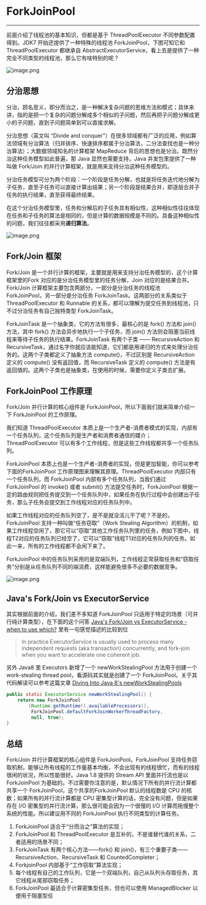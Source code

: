 # ForkJoinPool
---

前面介绍了线程池的基本知识，但都是基于 ThreadPoolExecutor 不同参数配置得到。JDK7 开始还提供了一种特殊的线程池 ForkJoinPool，下图可知它和 ThreadPoolExecutor 都继承自 AbstractExecutorService，看上去是提供了一种完全不同类型的线程池，那么它有啥特别的呢？

![image.png](https://images.zenhubusercontent.com/5b83aeb622e474383b984d11/ebf292ae-bd76-40b0-97cd-da5814f45301)

## 分治思想

分治，顾名思义，即分而治之，是一种解决复杂问题的思维方法和模式；具体来讲，指的是把一个复杂的问题分解成多个相似的子问题，然后再把子问题分解成更小的子问题，直到子问题简单到可以直接求解。

分治思想（英文叫 “Divide and conquer”）在很多领域都有广泛的应用，例如算法领域有分治算法（归并排序、快速排序都属于分治算法，二分法查找也是一种分治算法）；大数据领域知名的计算框架 MapReduce 背后的思想也是分治。既然分治这种任务模型如此普遍，那 Java 显然也需要支持，Java 并发包里提供了一种叫做 Fork/Join 的并行计算框架，就是用来支持分治这种任务模型的。

分治任务模型可分为两个阶段：一个阶段是任务分解，也就是将任务迭代地分解为子任务，直至子任务可以直接计算出结果；另一个阶段是结果合并，即逐层合并子任务的执行结果，直至获得最终结果。

在这个分治任务模型里，任务和分解后的子任务具有相似性，这种相似性往往体现在任务和子任务的算法是相同的，但是计算的数据规模是不同的。具备这种相似性的问题，我们往往都采用**递归算法**。

![image.png](https://images.zenhubusercontent.com/5b83aeb622e474383b984d11/b48a5fcb-2ff5-494f-89c6-af09661116c9)

## Fork/Join 框架

Fork/Join 是一个并行计算的框架，主要就是用来支持分治任务模型的，这个计算框架里的Fork 对应的是分治任务模型里的任务分解，Join 对应的是结果合并。Fork/Join 计算框架主要包含两部分，一部分是分治任务的线程池 ForkJoinPool，另一部分是分治任务 ForkJoinTask。这两部分的关系类似于ThreadPoolExecutor 和 Runnable 的关系，都可以理解为提交任务到线程池，只不过分治任务有自己独特类型 ForkJoinTask。

ForkJoinTask 是一个抽象类，它的方法有很多，最核心的是 fork() 方法和 join() 方法，其中 fork() 方法会异步地执行一个子任务，而 join() 方法则会阻塞当前线程来等待子任务的执行结果。ForkJoinTask 有两个子类 —— RecursiveAction 和 RecursiveTask，通过名字你就应该能知道，它们都是用递归的方式来处理分治任务的。这两个子类都定义了抽象方法 compute()，不过区别是 RecursiveAction 定义的 compute() 没有返回值，而 RecursiveTask 定义的 compute() 方法是有返回值的。这两个子类也是抽象类，在使用的时候，需要你定义子类去扩展。

## ForkJoinPool 工作原理

Fork/Join 并行计算的核心组件是 ForkJoinPool，所以下面我们就来简单介绍一下 ForkJoinPool 的工作原理。

我们知道 ThreadPoolExecutor 本质上是一个生产者-消费者模式的实现，内部有一个任务队列，这个任务队列是生产者和消费者通信的媒介；ThreadPoolExecutor 可以有多个工作线程，但是这些工作线程都共享一个任务队列。

ForkJoinPool 本质上也是一个生产者-消费者的实现，但是更加智能，你可以参考下面的ForkJoinPool 工作原理图来理解其原理。ThreadPoolExecutor 内部只有一个任务队列，而 ForkJoinPool 内部有多个任务队列，当我们通过 ForkJoinPool 的 invoke() 或者 submit() 方法提交任务时，ForkJoinPool 根据一定的路由规则把任务提交到一个任务队列中，如果任务在执行过程中会创建出子任务，那么子任务会提交到工作线程对应的任务队列中。

如果工作线程对应的任务队列空了，是不是就没活儿干了呢？不是的，ForkJoinPool 支持一种叫做“任务窃取”（Work Stealing Algorithm）的机制，如果工作线程空闲了，那它可以“窃取”其他工作任务队列里的任务，例如下图中，线程T2对应的任务队列已经空了，它可以“窃取”线程T1对应的任务队列的任务。如此一来，所有的工作线程都不会闲下来了。

ForkJoinPool 中的任务队列采用的是双端队列，工作线程正常获取任务和“窃取任务”分别是从任务队列不同的端消费，这样能避免很多不必要的数据竞争。

![image.png](https://images.zenhubusercontent.com/5b83aeb622e474383b984d11/b2bc7201-5fb3-42f3-b6fa-65a53ea2e27c)


## Java's Fork/Join vs ExecutorService

其实根据前面的介绍，我们差不多知道 ForkJoinPool 只适用于特定的场景（可并行纯计算类型），在下面的这个问答 [Java's Fork/Join vs ExecutorService - when to use which?](https://stackoverflow.com/questions/21156599/javas-fork-join-vs-executorservice-when-to-use-which) 里有一句感觉描述的比较到位

> In practice ExecutorService is usually used to process many independent requests (aka transaction) concurrently, and fork-join when you want to accelerate one coherent job.

另外 Java8 里 Executors 新增了一个 newWorkStealingPool 方法用于创建一个 work-stealing thread pool，看源码其实就是创建了一个 ForkJoinPool。关于其代码解读可以参考这篇文章 [Diving Into Java 8's newWorkStealingPools](https://dzone.com/articles/diving-into-java-8s-newworkstealingpools)

```Java
public static ExecutorService newWorkStealingPool() {
    return new ForkJoinPool
        (Runtime.getRuntime().availableProcessors(),
         ForkJoinPool.defaultForkJoinWorkerThreadFactory,
         null, true);
}
```

## 总结

Fork/Join 并行计算框架的核心组件是 ForkJoinPool。ForkJoinPool 支持任务窃取机制，能够让所有线程的工作量基本均衡，不会出现有的线程很忙，而有的线程很闲的状况，所以性能很好。Java 1.8 提供的 Stream API 里面并行流也是以 ForkJoinPool 为基础的。不过需要你注意的是，默认情况下所有的并行流计算都共享一个 ForkJoinPool，这个共享的ForkJoinPool 默认的线程数是 CPU 的核数；如果所有的并行流计算都是 CPU 密集型计算的话，完全没有问题，但是如果存在 I/O 密集型的并行流计算，那么很可能会因为一个很慢的 I/O 计算而拖慢整个系统的性能。所以建议用不同的 ForkJoinPool 执行不同类型的计算任务。

1. ForkJoinPool 适合于“分而治之”算法的实现；
2. ForkJoinPool 和 ThreadPoolExecutor 是互补的，不是谁替代谁的关系，二者适用的场景不同；
3. ForkJoinTask 有两个核心方法——fork() 和 join()，有三个重要子类——RecursiveAction、RecursiveTask 和 CountedCompleter；
4. ForkjoinPool 内部基于“工作窃取”算法实现；
5. 每个线程有自己的工作队列，它是一个双端队列，自己从队列头存取任务，其它线程从尾部窃取任务；
6. ForkJoinPool 最适合于计算密集型任务，但也可以使用 ManagedBlocker 以便用于阻塞型任
